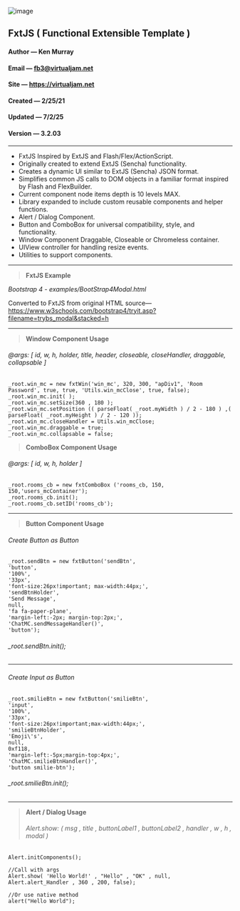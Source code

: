 ![image](https://virtualjam.net/logo.png )
## FxtJS ( Functional Extensible Template )
#### Author — Ken Murray
#### Email — fb3@virtualjam.net
#### Site — https://virtualjam.net
#### Created — 2/25/21
#### Updated — 7/2/25
#### Version — 3.2.03

---
* FxtJS Inspired by ExtJS and Flash/Flex/ActionScript.
* Originally created to extend ExtJS (Sencha) functionality.
* Creates a dynamic UI similar to ExtJS (Sencha) JSON format.
* Simplifies common JS calls to DOM objects in a familiar format inspired by Flash and FlexBuilder.
* Current component node items depth is 10 levels MAX.
* Library expanded to include custom reusable components and helper functions.
* Alert / Dialog Component.
* Button and ComboBox for universal compatibility, style, and functionality.
* Window Component Draggable, Closeable or Chromeless container.
* UIView controller for handling resize events.
* Utilities to support components.  
---

> **FxtJS Example**

 *Bootstrap 4 - examples/BootStrap4Modal.html* 
 
 Converted to FxtJS from original HTML source—https://www.w3schools.com/bootstrap4/tryit.asp?filename=trybs_modal&stacked=h

---
> **Window Component Usage**
###### @args: [ id, w, h, holder, title, header, closeable, closeHandler, draggable, collapsable ]
    _root.win_mc = new fxtWin('win_mc', 320, 300, "apDiv1", 'Room Password', true, true, 'Utils.win_mcClose', true, false);
    _root.win_mc.init( );
    _root.win_mc.setSize(360 , 180 );
    _root.win_mc.setPosition (( parseFloat( _root.myWidth ) / 2 - 180 ) ,( parseFloat( _root.myHeight ) / 2 - 120 ));
    _root.win_mc.closeHandler = Utils.win_mcClose;
    _root.win_mc.draggable = true;
    _root.win_mc.collapsable = false;

> **ComboBox Component Usage**
###### @args: [ id, w, h, holder ]
    _root.rooms_cb = new fxtComboBox ('rooms_cb, 150, 150,'users_mcContainer');
    _root.rooms_cb.init();
    _root.rooms_cb.setID('rooms_cb');

---

> **Button Component Usage**
###### Create Button as Button
    _root.sendBtn = new fxtButton('sendBtn', 
    'button', 
    '100%', 
    '33px', 
    'font-size:26px!important; max-width:44px;', 
    'sendBtnHolder', 
    'Send Message', 
    null, 
    'fa fa-paper-plane', 
    'margin-left:-2px; margin-top:2px;', 
    'ChatMC.sendMessageHandler()',
    'button'); 

###### _root.sendBtn.init();

---

###### Create Input as Button
    _root.smilieBtn = new fxtButton('smilieBtn',
    'input',
    '100%',
    '33px',
    'font-size:26px!important;max-width:44px;',
    'smilieBtnHolder',
    'Emoji\'s',
    null,
    0xf118,
    'margin-left:-5px;margin-top:4px;',
    'ChatMC.smilieBtnHandler()', 
    'button smilie-btn');

###### _root.smilieBtn.init();

---

> **Alert / Dialog Usage**
> ###### Alert.show: ( msg , title , buttonLabel1 , buttonLabel2 , handler , w , h , modal )
    Alert.initComponents();

    //Call with args
    Alert.show( 'Hello World!' , "Hello" , "OK" , null, Alert.alert_Handler , 360 , 200, false);

    //Or use native method 
    alert("Hello World");